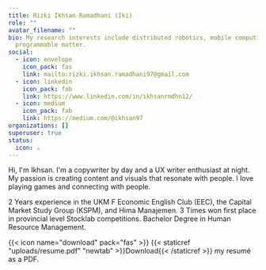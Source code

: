 ```yaml
---
title: Rizki Ikhsan Ramadhani (Iki)
role: ""
avatar_filename: ""
bio: My research interests include distributed robotics, mobile computing and
  programmable matter.
social:
  - icon: envelope
    icon_pack: fas
    link: mailto:rizki.ikhsan.ramadhani97@gmail.com
  - icon: linkedin
    icon_pack: fab
    link: https://www.linkedin.com/in/ikhsanrmdhn12/
  - icon: medium
    icon_pack: fab
    link: https://medium.com/@ikhsan97
organizations: []
superuser: true
status:
  icon: ☕️
---
```

Hi, I'm Ikhsan. I'm a copywriter by day and a UX writer enthusiast at night. My passion is creating content and visuals that resonate with people. I love playing games and connecting with people.

2 Years experience in the UKM F Economic English Club (EEC), the Capital Market Study Group (KSPM), and Hima Manajemen. 3 Times won first place in provincial level Stocklab competitions. Bachelor Degree in Human Resource Management.

{{< icon name="download" pack="fas" >}} {{< staticref "uploads/resume.pdf" "newtab" >}}Download{{< /staticref >}} my resumé as a PDF.
